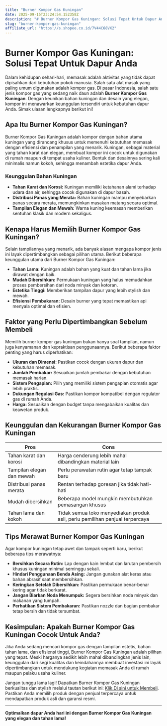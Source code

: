 ```yaml
---
title: "Burner Kompor Gas Kuningan"
date: 2025-09-15T23:24:54.152358Z
description: "# Burner Kompor Gas Kuningan: Solusi Tepat Untuk Dapur Anda..."
slug: "burner-kompor-gas-kuningan"
affiliate_url: "https://s.shopee.co.id/7V44C68VX2"
---
```

# Burner Kompor Gas Kuningan: Solusi Tepat Untuk Dapur Anda

Dalam kehidupan sehari-hari, memasak adalah aktivitas yang tidak dapat dipisahkan dari kebutuhan pokok manusia. Salah satu alat masak yang paling umum digunakan adalah kompor gas. Di pasar Indonesia, salah satu jenis kompor gas yang sedang naik daun adalah **Burner Kompor Gas Kuningan**. Dengan keunikan bahan kuningan dan desain yang elegan, kompor ini menawarkan keunggulan tersendiri untuk kebutuhan dapur Anda. Simak ulasan lengkapnya berikut ini!

## Apa Itu Burner Kompor Gas Kuningan?

Burner Kompor Gas Kuningan adalah kompor dengan bahan utama kuningan yang dirancang khusus untuk memenuhi kebutuhan memasak dengan efisiensi dan penampilan yang menarik. Kuningan, sebagai material yang tahan karat dan elegan, membuat kompor ini cocok untuk digunakan di rumah maupun di tempat usaha kuliner. Bentuk dan desainnya sering kali minimalis namun kokoh, sehingga menambah estetika dapur Anda.

### Keunggulan Bahan Kuningan

- **Tahan Karat dan Korosi:** Kuningan memiliki ketahanan alami terhadap udara dan air, sehingga cocok digunakan di dapur basah.
- **Distribusi Panas yang Merata:** Bahan kuningan mampu menyebarkan panas secara merata, memungkinkan masakan matang secara optimal.
- **Tampilan Elegan dan Mewah:** Warna kuning keemasan memberikan sentuhan klasik dan modern sekaligus.

## Kenapa Harus Memilih Burner Kompor Gas Kuningan?

Selain tampilannya yang menarik, ada banyak alasan mengapa kompor jenis ini layak dipertimbangkan sebagai pilihan utama. Berikut beberapa keunggulan utama dari Burner Kompor Gas Kuningan:

- **Tahan Lama:** Kuningan adalah bahan yang kuat dan tahan lama jika dirawat dengan baik.
- **Mudah Dibersihkan:** Permukaan kuningan yang halus memudahkan proses pembersihan dari noda minyak dan kotoran.
- **Estetika Tinggi:** Memberikan tampilan dapur yang lebih stylish dan mewah.
- **Efisiensi Pembakaran:** Desain burner yang tepat memastikan api menyala optimal dan efisien.

## Faktor yang Perlu Dipertimbangkan Sebelum Membeli

Memilih burner kompor gas kuningan bukan hanya soal tampilan, namun juga kenyamanan dan kepraktisan penggunaannya. Berikut beberapa faktor penting yang harus diperhatikan:

- **Ukuran dan Dimensi:** Pastikan cocok dengan ukuran dapur dan kebutuhan memasak.
- **Jumlah Pembakar:** Sesuaikan jumlah pembakar dengan kebutuhan memasak harian.
- **Sistem Pengapian:** Pilih yang memiliki sistem pengapian otomatis agar lebih praktis.
- **Dukungan Regulasi Gas:** Pastikan kompor kompatibel dengan regulator gas di rumah Anda.
- **Harga:** Sesuaikan dengan budget tanpa mengabaikan kualitas dan keawetan produk.

## Keunggulan dan Kekurangan Burner Kompor Gas Kuningan

| **Pros** | **Cons** |
|------------|------------|
| Tahan karat dan korosi | Harga cenderung lebih mahal dibandingkan material lain |
| Tampilan elegan dan mewah | Perlu perawatan rutin agar tetap tampak baru |
| Distribusi panas merata | Rentan terhadap goresan jika tidak hati-hati |
| Mudah dibersihkan | Beberapa model mungkin membutuhkan pemasangan khusus |
| Tahan lama dan kokoh | Tidak semua toko menyediakan produk asli, perlu pemilihan penjual terpercaya |

## Tips Merawat Burner Kompor Gas Kuningan

Agar kompor kuningan tetap awet dan tampak seperti baru, berikut beberapa tips merawatnya:

- **Bersihkan Secara Rutin:** Lap dengan kain lembut dan larutan pembersih khusus kuningan minimal seminggu sekali.
- **Hindari Penggunaan Benda Asing:** Jangan gunakan alat keras atau bahan abrasif saat membersihkan.
- **Keringkan Setelah Dibersihkan:** Pastikan permukaan benar-benar kering agar tidak berkarat.
- **Jangan Biarkan Noda Menumpuk:** Segera bersihkan noda minyak dan makanan yang tumpah.
- **Perhatikan Sistem Pembakaran:** Pastikan nozzle dan bagian pembakar tetap bersih dan tidak tersumbat.

## Kesimpulan: Apakah Burner Kompor Gas Kuningan Cocok Untuk Anda?

Jika Anda sedang mencari kompor gas dengan tampilan estetis, bahan tahan lama, dan efisiensi tinggi, Burner Kompor Gas Kuningan adalah pilihan yang tepat. Meski harganya sedikit lebih mahal dibandingkan jenis lain, keunggulan dari segi kualitas dan keindahannya membuat investasi ini layak dipertimbangkan untuk mendukung kegiatan memasak Anda di rumah maupun pelaku usaha kuliner.

Jangan tunggu lama lagi! Dapatkan Burner Kompor Gas Kuningan berkualitas dan stylish melalui tautan berikut ini: [Klik Di sini untuk Membeli](https://s.shopee.co.id/7V44C68VX2). Pastikan Anda memilih produk dengan penjual terpercaya untuk mendapatkan produk asli dan garansi resmi.  

---

**Optimalkan dapur Anda hari ini dengan Burner Kompor Gas Kuningan yang elegan dan tahan lama!**